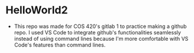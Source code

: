 # HelloWorld2
- This repo was made for COS 420's gitlab 1 to practice making a github repo. I used VS Code to integrate github's functionalities seamlessly instead of using command lines because I'm more comfortable with VS Code's features than command lines. 
